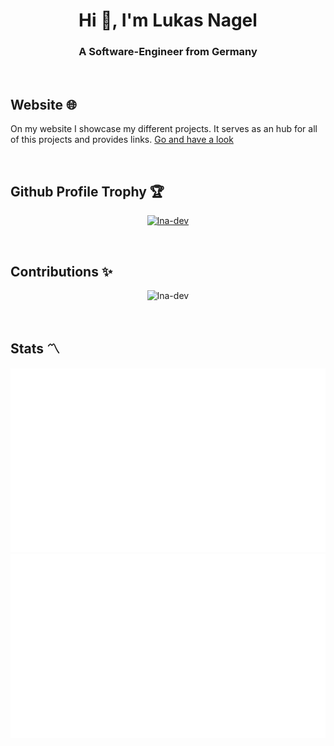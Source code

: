<h1 align="center">Hi 👋, I'm Lukas Nagel</h1>
<h3 align="center">A Software-Engineer from Germany</h3>
<br>

## Website 🌐

On my website I showcase my different projects. It serves as an hub for all of this projects and provides links.
[Go and have a look](https://lna-dev.net)

<br>

## Github Profile Trophy 🏆

<p align="center"> <a href="https://github.com/ryo-ma/github-profile-trophy"><img src="https://github-profile-trophy.vercel.app/?username=lna-dev" alt="lna-dev" /></a> </p>

<br>

## Contributions ✨

<p align="center"><img src="https://github-readme-streak-stats.herokuapp.com/?user=lna-dev&" alt="lna-dev" /></p>

<br>

## Stats 〽️

<p align="center">
<img src="https://raw.githubusercontent.com/LNA-DEV/LNA-DEV/master/GitHubStats/generated/overview.svg#gh-dark-mode-only">
<img src="https://raw.githubusercontent.com/LNA-DEV/LNA-DEV/master/GitHubStats/generated/overview.svg#gh-light-mode-only">
</p>
